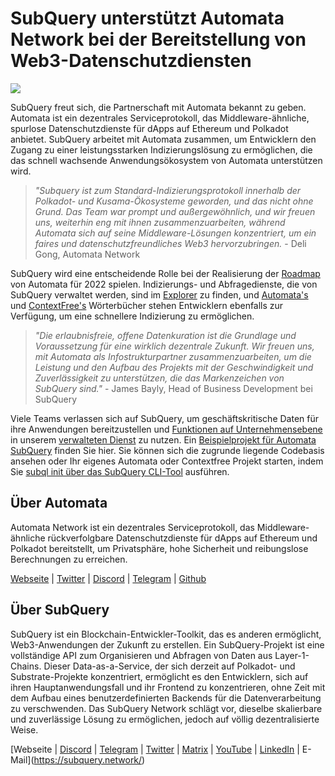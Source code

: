 # SubQuery unterstützt Automata Network bei der Bereitstellung von Web3-Datenschutzdiensten

![](https://miro.medium.com/max/1400/0*XWP1ZY08LRe-eupF)

SubQuery freut sich, die Partnerschaft mit Automata bekannt zu geben. Automata ist ein dezentrales Serviceprotokoll, das Middleware-ähnliche, spurlose Datenschutzdienste für dApps auf Ethereum und Polkadot anbietet. SubQuery arbeitet mit Automata zusammen, um Entwicklern den Zugang zu einer leistungsstarken Indizierungslösung zu ermöglichen, die das schnell wachsende Anwendungsökosystem von Automata unterstützen wird.

> _"Subquery ist zum Standard-Indizierungsprotokoll innerhalb der Polkadot- und Kusama-Ökosysteme geworden, und das nicht ohne Grund. Das Team war prompt und außergewöhnlich, und wir freuen uns, weiterhin eng mit ihnen zusammenzuarbeiten, während Automata sich auf seine Middleware-Lösungen konzentriert, um ein faires und datenschutzfreundliches Web3 hervorzubringen._ - Deli Gong, Automata Network

SubQuery wird eine entscheidende Rolle bei der Realisierung der [Roadmap](https://medium.com/atanetwork/automata-network-2022-in-sight-805871cff6c0) von Automata für 2022 spielen. Indizierungs- und Abfragedienste, die von SubQuery verwaltet werden, sind im [Explorer](https://explorer.subquery.network/) zu finden, und [Automata's](https://explorer.subquery.network/subquery/subquery/automata-dictionary) und [ContextFree's](https://explorer.subquery.network/subquery/subquery/contextfree-dictionary) Wörterbücher stehen Entwicklern ebenfalls zur Verfügung, um eine schnellere Indizierung zu ermöglichen.

> _"Die erlaubnisfreie, offene Datenkuration ist die Grundlage und Voraussetzung für eine wirklich dezentrale Zukunft. Wir freuen uns, mit Automata als Infostrukturpartner zusammenzuarbeiten, um die Leistung und den Aufbau des Projekts mit der Geschwindigkeit und Zuverlässigkeit zu unterstützen, die das Markenzeichen von SubQuery sind."_ - James Bayly, Head of Business Development bei SubQuery

Viele Teams verlassen sich auf SubQuery, um geschäftskritische Daten für ihre Anwendungen bereitzustellen und [Funktionen auf Unternehmensebene](../blogs/20211228-enterprise-hosted.md) in unserem [verwalteten Dienst](https://project.subquery.network/) zu nutzen. Ein [Beispielprojekt für Automata SubQuery](https://github.com/subquery/automata-subql-starter) finden Sie hier. Sie können sich die zugrunde liegende Codebasis ansehen oder Ihr eigenes Automata oder Contextfree Projekt starten, indem Sie [subql init über das SubQuery CLI-Tool](https://doc.subquery.network/create/introduction/) ausführen.

## Über Automata

Automata Network ist ein dezentrales Serviceprotokoll, das Middleware-ähnliche rückverfolgbare Datenschutzdienste für dApps auf Ethereum und Polkadot bereitstellt, um Privatsphäre, hohe Sicherheit und reibungslose Berechnungen zu erreichen.

[Webseite](https://ata.network/) | [Twitter](http://xata.to/telegram) | [Discord](http://xata.to/discord) | [Telegram](http://xata.to/twitter) | [Github](http://xata.to/github)

## Über SubQuery

SubQuery ist ein Blockchain-Entwickler-Toolkit, das es anderen ermöglicht, Web3-Anwendungen der Zukunft zu erstellen. Ein SubQuery-Projekt ist eine vollständige API zum Organisieren und Abfragen von Daten aus Layer-1-Chains. Dieser Data-as-a-Service, der sich derzeit auf Polkadot- und Substrate-Projekte konzentriert, ermöglicht es den Entwicklern, sich auf ihren Hauptanwendungsfall und ihr Frontend zu konzentrieren, ohne Zeit mit dem Aufbau eines benutzerdefinierten Backends für die Datenverarbeitung zu verschwenden. Das SubQuery Network schlägt vor, dieselbe skalierbare und zuverlässige Lösung zu ermöglichen, jedoch auf völlig dezentralisierte Weise.

[Webseite | [Discord](https://discord.com/invite/78zg8aBSMG) | [Telegram](https://t.me/subquerynetwork) | [Twitter](https://twitter.com/subquerynetwork) | [Matrix](https://matrix.to/#/#subquery:matrix.org) | [YouTube](https://www.linkedin.com/company/subquery) | [LinkedIn](https://github.com/subquery) | E-Mail](https://subquery.network/)
